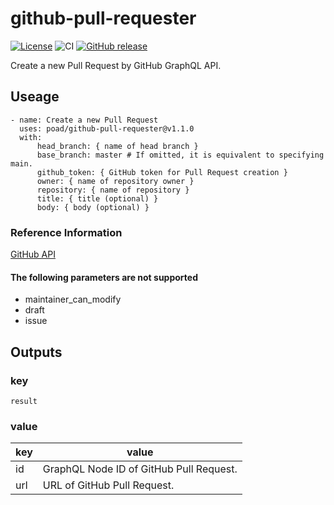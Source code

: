 # github-pull-requester

[![License](https://img.shields.io/badge/license-MIT-green.svg?style=flat)](LICENSE)
![CI](https://github.com/poad/github-pull-requester/workflows/CI/badge.svg)
[![GitHub release](https://img.shields.io/github/release/poad/github-pull-requester.svg)](https://GitHub.com/poad/github-pull-requester/releases/)

Create a new Pull Request by GitHub GraphQL API.

## Useage

```$yaml
- name: Create a new Pull Request
  uses: poad/github-pull-requester@v1.1.0
  with:
      head_branch: { name of head branch }
      base_branch: master # If omitted, it is equivalent to specifying main.
      github_token: { GitHub token for Pull Request creation }
      owner: { name of repository owner }
      repository: { name of repository }
      title: { title (optional) }
      body: { body (optional) }
```

### Reference Information

[GitHub API](https://docs.github.com/en/free-pro-team@latest/rest/reference/pulls#create-a-pull-request)

#### The following parameters are not supported

- maintainer_can_modify
- draft
- issue

## Outputs

### key

`result`

### value

| key | value |
|-----|-------|
| id | GraphQL Node ID of GitHub Pull Request. |
| url | URL of GitHub Pull Request. |
